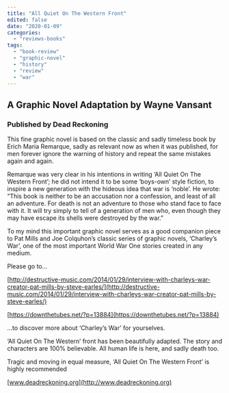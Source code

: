 ```yaml
---
title: "All Quiet On The Western Front"
edited: false
date: "2020-01-09"
categories:
  - "reviews-books"
tags:
  - "book-review"
  - "graphic-novel"
  - "history"
  - "review"
  - "war"
---
```


## A Graphic Novel Adaptation by Wayne Vansant

### Published by Dead Reckoning

This fine graphic novel is based on the classic and sadly timeless book by Erich Maria Remarque, sadly as relevant now as when it was published, for men forever ignore the warning of history and repeat the same mistakes again and again.

Remarque was very clear in his intentions in writing ‘All Quiet On The Western Front’; he did not intend it to be some ‘boys-own’ style fiction, to inspire a new generation with the hideous idea that war is ‘noble’. He wrote: “This book is neither to be an accusation nor a confession, and least of all an adventure. For death is not an adventure to those who stand face to face with it. It will try simply to tell of a generation of men who, even though they may have escape its shells were destroyed by the war.”

To my mind this important graphic novel serves as a good companion piece to Pat Mills and Joe Colquhon’s classic series of graphic novels, ‘Charley’s War’, one of the most important World War One stories created in any medium.

Please go to…

[http://destructive-music.com/2014/01/29/interview-with-charleys-war-creator-pat-mills-by-steve-earles/](http://destructive-music.com/2014/01/29/interview-with-charleys-war-creator-pat-mills-by-steve-earles/)

[https://downthetubes.net/?p=13884](https://downthetubes.net/?p=13884)

…to discover more about ‘Charley’s War’ for yourselves.

‘All Quiet On The Western’ front has been beautifully adapted. The story and characters are 100% believable. All human life is here, and sadly death too.

Tragic and moving in equal measure, ‘All Quiet On The Western Front’ is highly recommended

[www.deadreckoning.org](http://www.deadreckoning.org)
